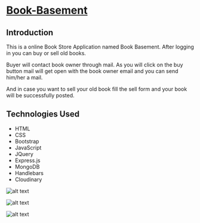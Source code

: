 # [Book-Basement](http://book-basement.herokuapp.com)
## Introduction
This is a online Book Store Application named Book Basement. After logging in you can buy or sell old books.


Buyer will contact book owner through mail. As you will click on the buy button mail will get open with the book owner email and you can send him/her a mail.  


And in case you want to sell your old book fill the sell form and your book will be successfully posted.
## Technologies Used
* HTML
* CSS
* Bootstrap
* JavaScript
* JQuery
* Express.js
* MongoDB
* Handlebars
* Cloudinary


![alt text](/public/collection-images/landingPage.PNG)

![alt text](/public/collection-images/homePage.PNG)

![alt text](/public/collection-images/book.PNG)

